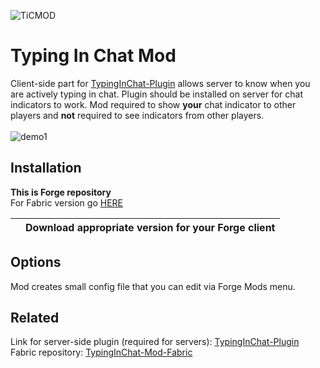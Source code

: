 ![TiCMOD](https://github.com/user-attachments/assets/77c4c5f7-5780-4447-aa75-701b246576f6)
# Typing In Chat Mod
Client-side part for [TypingInChat-Plugin](https://github.com/Orphey98/TypingInChat-Plugin) allows server to know when you are actively typing in chat. Plugin should be installed on server for chat indicators to work. Mod required to show **your** chat indicator to other players and **not** required to see indicators from other players. <br><br>
![demo1](https://github.com/user-attachments/assets/ee3bb3ba-be4f-4c08-ab99-f4925e1140a0)

## Installation
**This is Forge repository** </br>
For Fabric version go [HERE](https://github.com/Orphey98/TypingInChat-Mod)

|  | Download appropriate version for your Forge client |
| ------ | ------ |


## Options
Mod creates small config file that you can edit via Forge Mods menu.


## Related
Link for server-side plugin 
(required for servers):
[TypingInChat-Plugin](https://github.com/Orphey98/TypingInChat-Plugin)
Fabric repository:
[TypingInChat-Mod-Fabric](https://github.com/Orphey98/TypingInChat-Mod)
